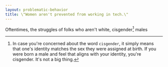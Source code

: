 ```yaml
---
layout: problematic-behavior
title: \"Women aren't prevented from working in tech.\"
---
```


Oftentimes, the struggles of folks who aren't white, cisgender[^1] males 

[^1]: In case you're concerned about the word `cisgender`, it simply means that one's identity matches the sex they were assigned at birth. If you were born a male and feel that aligns with your identity, you're cisgender. It's not a big thing.

